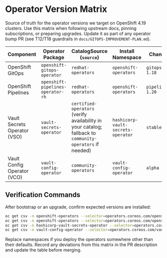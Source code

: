 # Operator Version Matrix

Source of truth for the operator versions we target on OpenShift 4.19 clusters. Use this matrix when following upstream docs, pinning subscriptions, or preparing upgrades. Update it as part of any operator bump PR (see T12/T18 guardrails in `docs/GITOPS-IMPROVEMENT-PLAN.md`).

| Component | Operator Package | CatalogSource (`source`) | Install Namespace | Channel | Starting CSV / Version | Upstream Docs |
|-----------|------------------|--------------------------|------------------|---------|------------------------|---------------|
| OpenShift GitOps | `openshift-gitops-operator` | `redhat-operators` | `openshift-operators` | `gitops-1.18` | `openshift-gitops-operator.v1.18.0` | https://docs.redhat.com/en/documentation/red_hat_openshift_gitops/1.18 |
| OpenShift Pipelines | `openshift-pipelines-operator-rh` | `redhat-operators` | `openshift-operators` | `pipelines-1.20` | `openshift-pipelines-operator-rh.v1.20.0` | https://docs.redhat.com/en/documentation/red_hat_openshift_pipelines/1.20 |
| Vault Secrets Operator (VSO) | `vault-secrets-operator` | `certified-operators` (verify availability in your catalog; fallback to `community-operators` if needed) | `hashicorp-vault-secrets-operator` | `stable` | `vault-secrets-operator.v1.0.1` | https://developer.hashicorp.com/vault/docs/platform/k8s/vso |
| Vault Config Operator (VCO) | `vault-config-operator` | `community-operators` | `vault-config-operator` | `alpha` | `vault-config-operator.v0.8.34` | https://github.com/redhat-cop/vault-config-operator |

## Verification Commands

After bootstrap or an upgrade, confirm expected versions are installed:

```bash
oc get csv -n openshift-operators --selector=operators.coreos.com/openshift-gitops-operator.openshift-operators
oc get csv -n openshift-operators --selector=operators.coreos.com/openshift-pipelines-operator-rh.openshift-operators
oc get csv -n hashicorp-vault-secrets-operator --selector=operators.coreos.com/vault-secrets-operator.vault-secrets-operator
oc get csv -n vault-config-operator --selector=operators.coreos.com/vault-config-operator.vault-config-operator
```

Replace namespaces if you deploy the operators somewhere other than their defaults. Record any deviations from this matrix in the PR description and update the table before merging.
